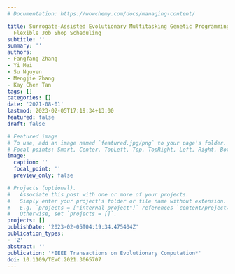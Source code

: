 ```yaml
---
# Documentation: https://wowchemy.com/docs/managing-content/

title: Surrogate-Assisted Evolutionary Multitasking Genetic Programming for Dynamic
  Flexible Job Shop Scheduling
subtitle: ''
summary: ''
authors:
- Fangfang Zhang
- Yi Mei
- Su Nguyen
- Mengjie Zhang
- Kay Chen Tan
tags: []
categories: []
date: '2021-08-01'
lastmod: 2023-02-05T17:19:34+13:00
featured: false
draft: false

# Featured image
# To use, add an image named `featured.jpg/png` to your page's folder.
# Focal points: Smart, Center, TopLeft, Top, TopRight, Left, Right, BottomLeft, Bottom, BottomRight.
image:
  caption: ''
  focal_point: ''
  preview_only: false

# Projects (optional).
#   Associate this post with one or more of your projects.
#   Simply enter your project's folder or file name without extension.
#   E.g. `projects = ["internal-project"]` references `content/project/deep-learning/index.md`.
#   Otherwise, set `projects = []`.
projects: []
publishDate: '2023-02-05T04:19:34.475404Z'
publication_types:
- '2'
abstract: ''
publication: '*IEEE Transactions on Evolutionary Computation*'
doi: 10.1109/TEVC.2021.3065707
---
```

